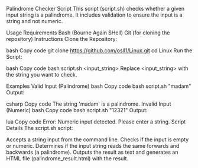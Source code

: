 Palindrome Checker Script
This script (script.sh) checks whether a given input string is a palindrome. It includes validation to ensure the input is a string and not numeric.

Usage
Requirements
Bash (Bourne Again SHell)
Git (for cloning the repository)
Instructions
Clone the Repository:

bash
Copy code
git clone https://github.com/osll1/Linux.git
cd Linux
Run the Script:

bash
Copy code
bash script.sh <input_string>
Replace <input_string> with the string you want to check.

Examples
Valid Input (Palindrome)
bash
Copy code
bash script.sh "madam"
Output:

csharp
Copy code
The string 'madam' is a palindrome.
Invalid Input (Numeric)
bash
Copy code
bash script.sh "12321"
Output:

lua
Copy code
Error: Numeric input detected. Please enter a string.
Script Details
The script.sh script:

Accepts a string input from the command line.
Checks if the input is empty or numeric.
Determines if the input string reads the same forwards and backwards (a palindrome).
Outputs the result as text and generates an HTML file (palindrome_result.html) with the result.
